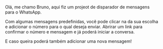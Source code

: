 Olá, me chamo Bruno, aqui fiz um projeot de disparador de mensagens para o WhatsApp.

Com algumas mensagens predefinidas, você pode clicar na da sua escolha e adicionar o número para o qual deseja enviar. Abrirar um link para confirmar o número e mensagem e já poderá iniciar a conversa.

E caso queira poderá também adicionar uma nova mensagem!